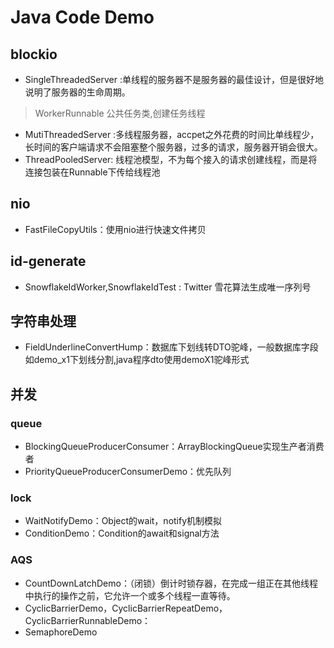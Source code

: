 
# Java Code Demo

## blockio

- SingleThreadedServer :单线程的服务器不是服务器的最佳设计，但是很好地说明了服务器的生命周期。
> WorkerRunnable 公共任务类,创建任务线程
- MutiThreadedServer :多线程服务器，accpet之外花费的时间比单线程少，长时间的客户端请求不会阻塞整个服务器，过多的请求，服务器开销会很大。
- ThreadPooledServer: 线程池模型，不为每个接入的请求创建线程，而是将连接包装在Runnable下传给线程池

## nio

- FastFileCopyUtils：使用nio进行快速文件拷贝

## id-generate

- SnowflakeIdWorker,SnowflakeIdTest : Twitter 雪花算法生成唯一序列号

## 字符串处理

- FieldUnderlineConvertHump：数据库下划线转DTO驼峰，一般数据库字段如demo_x1下划线分割,java程序dto使用demoX1驼峰形式

## 并发

### queue

- BlockingQueueProducerConsumer：ArrayBlockingQueue实现生产者消费者
- PriorityQueueProducerConsumerDemo：优先队列

### lock

- WaitNotifyDemo：Object的wait，notify机制模拟
- ConditionDemo：Condition的await和signal方法

### AQS

- CountDownLatchDemo：（闭锁）倒计时锁存器，在完成一组正在其他线程中执行的操作之前，它允许一个或多个线程一直等待。
- CyclicBarrierDemo，CyclicBarrierRepeatDemo，CyclicBarrierRunnableDemo：
- SemaphoreDemo